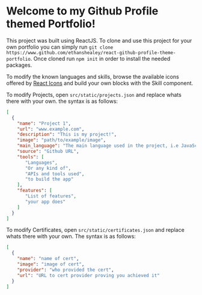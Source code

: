 # Welcome to my Github Profile themed Portfolio!

This project was built using ReactJS. To clone and use this project for your own portfolio you can simply run `git clone https://www.github.com/ethanshealey/react-github-profile-theme-portfolio`. Once cloned run `npm init` in order to install the needed packages.

To modify the known languages and skills, browse the available icons offered by [React Icons](https://react-icons.github.io/react-icons/) and build your own blocks with the Skill component.

To modify Projects, open `src/static/projects.json` and replace whats there with your own. the syntax is as follows:
```json
[
  {
    "name": "Project 1",
    "url": "www.example.com",
    "description": "This is my project!",
    "image": "path/to/example/image",
    "main_language": "The main language used in the project, i.e JavaScript",
    "source": "Github URL",
    "tools": [
       "Languages",
       "Or any kind of",
       "APIs and tools used",
       "to build the app"
    ],
    "features": [
       "List of features",
       "your app does"
    ]
  } 
]
```

To modify Certificates, open `src/static/certificates.json` and replace whats there with your own. The syntax is as follows:
```json
[
  {
    "name": "name of cert",
    "image": "image of cert",
    "provider": "who provided the cert",
    "url": "URL to cert provider proving you achieved it"
  }
]
```